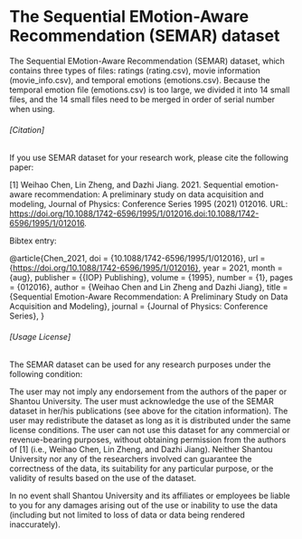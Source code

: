 # The Sequential  EMotion-Aware Recommendation (SEMAR) dataset
The Sequential EMotion-Aware Recommendation (SEMAR) dataset, which contains three types of files: ratings (rating.csv), movie information (movie_info.csv), and temporal emotions (emotions.csv). Because the temporal emotion file (emotions.csv) is too large, we divided it into 14 small files, and the 14 small files need to be merged in order of serial number when using.

###### [Citation] ######
If you use SEMAR dataset for your research work, please cite the following paper:

[1] Weihao Chen, Lin Zheng, and Dazhi Jiang. 2021. Sequential emotion-aware recommendation: A preliminary study on data acquisition and modeling, Journal of Physics: Conference Series 1995 (2021) 012016. URL: https://doi.org/10.1088/1742-6596/1995/1/012016.doi:10.1088/1742-6596/1995/1/012016.

Bibtex entry:

@article{Chen_2021,
	doi = {10.1088/1742-6596/1995/1/012016},
	url = {https://doi.org/10.1088/1742-6596/1995/1/012016},
	year = 2021,
	month = {aug},
	publisher = {{IOP} Publishing},
	volume = {1995},
	number = {1},
	pages = {012016},
	author = {Weihao Chen and Lin Zheng and Dazhi Jiang},
	title = {Sequential Emotion-Aware Recommendation: A Preliminary Study on Data Acquisition and Modeling},
	journal = {Journal of Physics: Conference Series},
}

###### [Usage License] ######
The SEMAR dataset can be used for any research purposes under the following condition:

The user may not imply any endorsement from the authors of the paper or Shantou University.
The user must acknowledge the use of the SEMAR dataset in her/his publications (see above for the citation information).
The user may redistribute the dataset as long as it is distributed under the same license conditions.
The user can not use this dataset for any commercial or revenue-bearing purposes, without obtaining permission from the authors of [1] (i.e., Weihao Chen, Lin Zheng, and Dazhi Jiang).
Neither Shantou University nor any of the researchers involved can guarantee the correctness of the data, its suitability for any particular purpose, or the validity of results based on the use of the dataset.

In no event shall Shantou University and its affiliates or employees be liable to you for any damages arising out of the use or inability to use the data (including but not limited to loss of data or data being rendered inaccurately).
